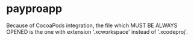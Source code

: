 # payproapp

Because of CocoaPods integration, the file which MUST BE ALWAYS OPENED is the one with extension '.xcworkspace' instead of '.xcodeproj'.